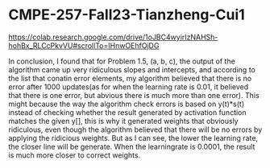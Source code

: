 # CMPE-257-Fall23-Tianzheng-Cui1



https://colab.research.google.com/drive/1oJBC4wyirIzNAHSh-hohBx_RLCcPkvVU#scrollTo=IHnwOEhfOjDG

In conclusion, I found that for Problem 1.5, (a, b, c), the output of the algorithm came up very ridiculous slopes and intercepts, and according to the list that conatin error elements, my algorithm believed that there is no error after 1000 updates(as for when the learning rate is 0.01, it believed that there is one error, but abvious there is much more than one error). This might because the way the algorithm check errors is based on y(t)*s(t) instead of checking whether the result generated by activation function matches the given y[], this is why it generated weights that obviously ridiculous, even though the algorithm believed that there will be no errors by applying the ridicious weights.
But as I can see, the lower the learning rate, the closer line will be generate. When the learningrate is 0.0001, the result is much more closer to correct weights.
